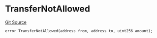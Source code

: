# TransferNotAllowed
[Git Source](https://github.com/renancorreadev/RWAStation/blob/a342e941dc7ad5be1e9dd1d9d5ed2046f709e55c/src/Errors/ComplianceErrors.sol)


```solidity
error TransferNotAllowed(address from, address to, uint256 amount);
```

